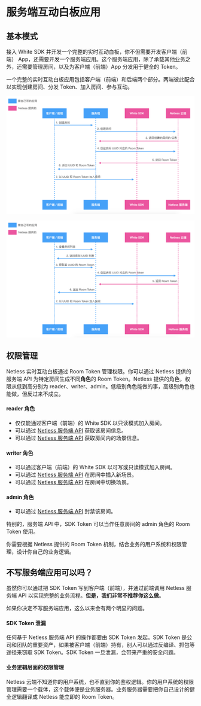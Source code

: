 # 服务端互动白板应用

## 基本模式

接入 White SDK 并开发一个完整的实时互动白板，你不但需要开发客户端（前端） App，还需要开发一个服务端应用。这个服务端应用，除了承载其他业务之外，还需要管理房间，以及为客户端（前端）App 分发用于健全的 Token。

一个完整的实时互动白板应用包括客户端（前端）和后端两个部分。两端彼此配合以实现创建房间、分发 Token、加入房间、参与互动。

![&#x521B;&#x5EFA;&#x623F;&#x95F4;&#x5E76;&#x52A0;&#x5165;&#x623F;&#x95F4;&#xFF08;&#x6CF3;&#x9053;&#x56FE;&#xFF09;](../.gitbook/assets/server-graphics-1.png)

![&#x52A0;&#x5165;&#x5DF2;&#x5B58;&#x5728;&#x7684;&#x623F;&#x95F4;&#xFF08;&#x6CF3;&#x9053;&#x56FE;&#xFF09;](../.gitbook/assets/server-graphics-2.png)

## 权限管理

Netless 实时互动白板通过 Room Token 管理权限。你可以通过 Netless 提供的服务端 API 为特定房间生成不同**角色**的 Room Token。Netless 提供的角色，权限从低到高分别为 reader、writer、admin。低级别角色能做的事，高级别角色也能做，但反过来不成立。

#### reader 角色

* 仅仅能通过客户端（前端）的 White SDK 以只读模式加入房间。
* 可以通过 [Netless 服务端 API](https://developer.netless.group/server/api-reference/room#huo-qu-fang-jian-xin-xi) 获取该房间信息。
* 可以通过 [Netless 服务端 API](https://developer.netless.group/server/api-reference/room#huo-qu-fang-jian-xin-xi) 获取房间内的场景信息。

#### writer 角色

* 可以通过客户端（前端）的 White SDK 以可写或只读模式加入房间。 
* 可以通过 [Netless 服务端 API](https://developer.netless.group/server/api-reference/scene#cha-ru-xin-chang-jing) 在房间中插入新场景。
* 可以通过 [Netless 服务端 API](https://developer.netless.group/server/api-reference/scene#chang-jing-tiao-zhuan) 在房间中切换场景。

#### admin 角色

* 可以通过 [Netless 服务端 API](https://developer.netless.group/server/api-reference/room#feng-jin-fang-jian) 封禁该房间。

特别的，服务端 API 中，SDK Token 可以当作任意房间的 admin 角色的 Room Token 使用。

你需要根据 Netless 提供的 Room Token 机制，结合业务的用户系统和权限管理，设计你自己的业务逻辑。

## 不写服务端应用可以吗？

虽然你可以通过把 SDK Token 写到客户端（前端），并通过前端调用 Netless 服务端 API 以实现完整的业务流程。**但是，我们非常不推荐你这么做**。

如果你决定不写服务端应用，这么以来会有两个明显的问题。

#### SDK Token 泄漏

任何基于 Netless 服务端 API 的操作都要由 SDK Token 发起。SDK Token 是公司和团队的重要资产，如果被客户端（前端）持有，别人可以通过反编译、抓包等途径来窃取 SDK Token。SDK Token 一旦泄漏，会带来严重的安全问题。

#### 业务逻辑层面的权限管理

Netless 云端不知道你的用户系统，也不直到你的鉴权逻辑。你的用户系统的权限管理需要一个载体，这个载体便是业务服务器。业务服务器需要把你自己设计的健全逻辑翻译成 Netless 能立即的 Room Token。

